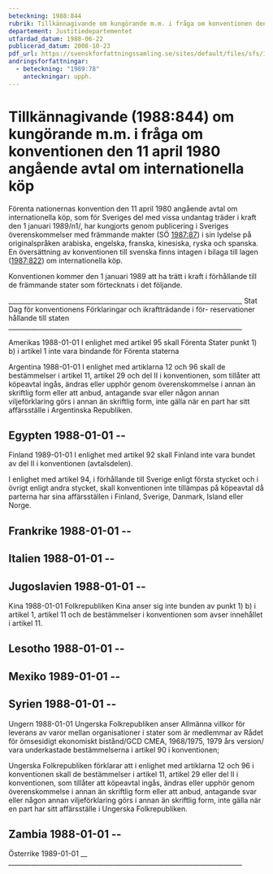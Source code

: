 ```yaml
---
beteckning: 1988:844
rubrik: Tillkännagivande om kungörande m.m. i fråga om konventionen den 11 april 1980 angående avtal om internationella köp
departement: Justitiedepartementet
utfardad_datum: 1988-06-22
publicerad_datum: 2008-10-23
pdf_url: https://svenskforfattningssamling.se/sites/default/files/sfs/1988-06/SFS1988-844.pdf
andringsforfattningar:
  - beteckning: "1989:78"
    anteckningar: upph.
---
```


# Tillkännagivande (1988:844) om kungörande m.m. i fråga om konventionen den 11 april 1980 angående avtal om internationella köp

Förenta nationernas konvention den 11 april 1980 angående avtal om internationella köp, som för Sveriges del med vissa undantag träder i kraft den 1 januari 1989/n1/, har kungjorts genom publicering i Sveriges överenskommelser med främmande makter (SÖ [1987:87](https://selex.se/eli/sfs/1987/87)) i sin lydelse på originalspråken arabiska, engelska, franska, kinesiska, ryska och spanska. En översättning av konventionen till svenska finns intagen i bilaga till lagen ([1987:822](https://selex.se/eli/sfs/1987/822)) om internationella köp.

Konventionen kommer den 1 januari 1989 att ha trätt i kraft i förhållande till de främmande stater som förtecknats i det följande.

________________________________________________________________________ Stat            Dag för konventionens   Förklaringar och ikraftträdande i för-   reservationer hållande till staten ________________________________________________________________________

Amerikas        1988-01-01              I enlighet med artikel 95 skall Förenta Stater                          punkt 1) b) i artikel 1 inte vara bindande för Förenta staterna

Argentina       1988-01-01              I enlighet med artiklarna 12 och 96 skall de bestämmelser i artikel 11, artikel 29 och del II i konventionen, som tillåter att köpeavtal ingås, ändras eller upphör genom överenskommelse i annan än skriftlig form eller att anbud, antagande svar eller någon annan viljeförklaring görs i annan än skriftlig form, inte gälla när en part har sitt affärsställe i Argentinska Republiken.

## Egypten         1988-01-01              --

Finland         1989-01-01              I enlighet med artikel 92 skall Finland inte vara bundet av del II  i konventionen (avtalsdelen).

I enlighet med artikel 94, i förhållande till Sverige enligt första stycket och i övrigt enligt andra stycket, skall konventionen inte tillämpas på köpeavtal då parterna har sina affärsställen i Finland, Sverige, Danmark, Island eller Norge.

## Frankrike       1988-01-01              --

## Italien         1988-01-01              --

## Jugoslavien     1988-01-01              --

Kina            1988-01-01              Folkrepubliken Kina anser sig inte bunden av punkt 1) b) i artikel 1, artikel 11 och de bestämmelser i konventionen som avser innehållet i artikel 11.

## Lesotho         1988-01-01              --

## Mexiko          1989-01-01              --

## Syrien          1988-01-01              --

Ungern          1988-01-01              Ungerska Folkrepubliken anser Allmänna villkor för leverans av varor mellan organisationer i stater som är medlemmar av Rådet för ömsesidigt ekonomiskt bistånd/GCD CMEA, 1968/1975, 1979 års version/ vara underkastade bestämmelserna i artikel 90 i konventionen;

Ungerska Folkrepubliken förklarar att i enlighet med artiklarna 12 och 96 i konventionen skall de bestämmelser i artikel 11, artikel 29 eller del II i konventionen, som tillåter att köpeavtal ingås, ändras eller upphör genom överenskommelse i annan än skriftlig form eller att anbud, antagande svar eller någon annan viljeförklaring görs i annan än skriftlig form, inte gälla när en part har sitt affärsställe i Ungerska Folkrepubliken.

## Zambia          1988-01-01              --

Österrike       1989-01-01              __ ________________________________________________________________________